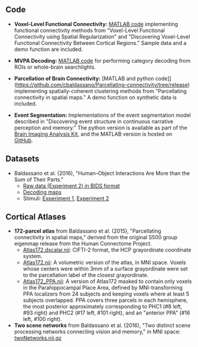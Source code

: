 ## Code
* **Voxel-Level Functional Connectivity:** [MATLAB code](https://github.com/cbaldassano/Voxel-Level-Functional-Connectivity) implementing functional connectivity methods from "Voxel-Level Functional Connectivity using Spatial Regularization" and "Discovering Voxel-Level Functional Connectivity Between Cortical Regions." Sample data and a demo function are included.

* **MVPA Decoding:** [MATLAB code](https://github.com/cbaldassano/MVPA-Decoding) for performing category decoding from ROIs or whole-brain searchlights.

* **Parcellation of Brain Connectivity:** [MATLAB and python code]](https://github.com/cbaldassano/Parcellating-connectivity/tree/release) implementing spatially-coherent clustering methods from "Parcellating connectivity in spatial maps." A demo function on synthetic data is included.

* **Event Segmentation:** Implementations of the event segmentation model described in "Discovering event structure in continuous narrative perception and memory." The python version is available as part of the [Brain Imaging Analysis Kit](https://github.com/IntelPNI/brainiak), and the MATLAB version is hosted on [GitHub](https://github.com/cbaldassano/Event-Segmentation).

## Datasets
* Baldassano et al. (2016), "Human–Object Interactions Are More than the Sum of Their Parts."
    * [Raw data (Experiment 2) in BIDS format](https://openneuro.org/datasets/ds001235/)
    * [Decoding maps](resources/HumanObjectMaps.zip)
    * Stimuli: [Experiment 1](https://figshare.com/articles/Human-Object_Stimuli_Experiment_1/5213320), [Experiment 2](https://figshare.com/articles/Human-Object_Stimuli_Experiment_2/5213350)

## Cortical Atlases
* **172-parcel atlas** from Baldassano et al. (2015), "Parcellating connectivity in spatial maps," derived from the original S500 group eigenmap release from the Human Connectome Project.
  * [Atlas172.dscalar.nii](resources/Atlas172.dscalar.nii): CIFTI-2 format, the HCP grayordinate coordinate system.
  * [Atlas172.nii](resources/Atlas172.nii): A volumetric version of the atlas, in MNI space. Voxels whose centers were within 3mm of a surface grayordinate were set to the parcellation label of the closest grayordinate.
  * [Atlas172\_PPA.nii](resources/Atlas172_PPA.nii): A version of Atlas172 masked to contain only voxels in the Parahippocampal Place Area, defined by MNI-transforming PPA localizers from 24 subjects and keeping voxels where at least 5 subjects overlapped. PPA covers three parcels in each hemisphere, the most posterior approximately corresponding to PHC1 (#8 left, #93 right) and PHC2 (#17 left, #101 right), and an "anterior PPA" (#16 left, #100 right).
* **Two scene networks** from Baldassano et al. (2016), "Two distinct scene processing networks connecting vision and memory," in MNI space: [twoNetworks.nii.gz](resources/twoNetworks.nii.gz)

